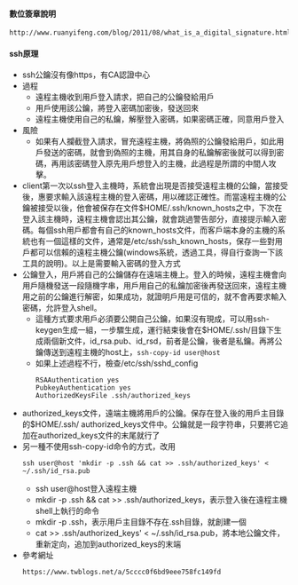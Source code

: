 #### 數位簽章說明
```
http://www.ruanyifeng.com/blog/2011/08/what_is_a_digital_signature.html
```

#### ssh原理
- ssh公鑰沒有像https，有CA認證中心
- 過程
  - 遠程主機收到用戶登入請求，把自己的公鑰發給用戶
  - 用戶使用該公鑰，將登入密碼加密後，發送回來
  - 遠程主機使用自己的私鑰，解壓登入密碼，如果密碼正確，同意用戶登入
- 風險
  - 如果有人攔截登入請求，冒充遠程主機，將偽照的公鑰發給用戶，如此用戶發送的密碼，就會到偽照的主機，用其自身的私鑰解密後就可以得到密碼，再用該密碼登入原先用戶想登入的主機，此過程是所謂的中間人攻擊。
- client第一次以ssh登入主機時，系統會出現是否接受遠程主機的公鑰，當接受後，惠要求輸入該遠程主機的登入密碼，用以確認正確性。而當遠程主機的公鑰被接受以後，他會被保存在文件$HOME/.ssh/known_hosts之中，下次在登入該主機時，遠程主機會認出其公鑰，就會跳過警告部分，直接提示輸入密碼。每個ssh用戶都會有自己的known_hosts文件，而客戶端本身的主機的系統也有一個這樣的文件，通常是/etc/ssh/ssh_known_hosts，保存一些對用戶都可以信賴的遠程主機公鑰(windows系統，透過工具，得自行查詢一下該工具的說明)。以上是需要輸入密碼的登入方式
- 公鑰登入，用戶將自己的公鑰儲存在遠端主機上。登入的時候，遠程主機會向用戶隨機發送一段隨機字串，用戶用自己的私鑰加密後再發送回來，遠程主機用之前的公鑰進行解密，如果成功，就證明戶用是可信的，就不會再要求輸入密碼，允許登入shell。
  - 這種方式要求用戶必須要公開自己公鑰，如果沒有現成，可以用ssh-keygen生成一組，一步驟生成，運行結束後會在$HOME/.ssh/目錄下生成兩個新文件，id_rsa.pub、id_rsd，前者是公鑰，後者是私鑰。再將公鑰傳送到遠程主機的host上，``ssh-copy-id user@host``
  - 如果上述過程不行，檢查/etc/ssh/sshd_config
    ```
    RSAAuthentication yes
    PubkeyAuthentication yes
    AuthorizedKeysFile .ssh/authorized_keys
    ```
- authorized_keys文件，遠端主機將用戶的公鑰。保存在登入後的用戶主目錄的$HOME/.ssh/
  authorized_keys文件中。公鑰就是一段字符串，只要將它追加在authorized_keys文件的末尾就行了
- 另一種不使用ssh-copy-id命令的方式，改用
  ```
  ssh user@host 'mkdir -p .ssh && cat >> .ssh/authorized_keys' < ~/.ssh/id_rsa.pub
  ```
  - ssh user@host登入遠程主機
  - mkdir -p .ssh && cat >> .ssh/authorized_keys，表示登入後在遠程主機shell上執行的命令
  - mkdir -p .ssh，表示用戶主目錄不存在.ssh目錄，就創建一個
  - cat >> .ssh/authorized_keys' < ~/.ssh/id_rsa.pub，將本地公鑰文件，重新定向，追加到authorized_keys的末端
- 參考網址
  ```
  https://www.twblogs.net/a/5cccc0f6bd9eee758fc149fd
  ```